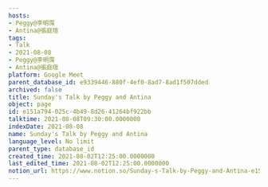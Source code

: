 ```yaml
---
hosts:
- Peggy@李明霈
- Antina@張庭瑄
tags:
- Talk
- 2021-08-08
- Peggy@李明霈
- Antina@張庭瑄
platform: Google Meet
parent_database_id: e9339446-880f-4ef0-8ad7-8ad1f507dded
archived: false
title: Sunday's Talk by Peggy and Antina
object: page
id: e151a794-025c-4b49-8d26-41264bf922bb
talktime: 2021-08-08T09:30:00.0000000
indexDate: 2021-08-08
name: Sunday's Talk by Peggy and Antina
language_level: No limit
parent_type: database_id
created_time: 2021-08-02T12:25:00.0000000
last_edited_time: 2021-08-02T12:25:00.0000000
notion_url: https://www.notion.so/Sunday-s-Talk-by-Peggy-and-Antina-e151a794025c4b498d2641264bf922bb
---
```







